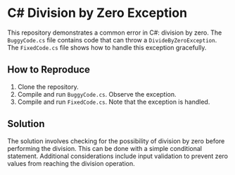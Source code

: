 # C# Division by Zero Exception

This repository demonstrates a common error in C#: division by zero. The `BuggyCode.cs` file contains code that can throw a `DivideByZeroException`. The `FixedCode.cs` file shows how to handle this exception gracefully.

## How to Reproduce

1. Clone the repository.
2. Compile and run `BuggyCode.cs`. Observe the exception.
3. Compile and run `FixedCode.cs`. Note that the exception is handled.

## Solution

The solution involves checking for the possibility of division by zero before performing the division.  This can be done with a simple conditional statement.  Additional considerations include input validation to prevent zero values from reaching the division operation.